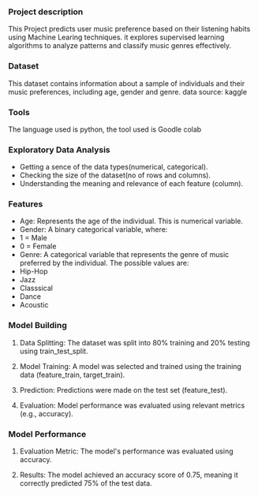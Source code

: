 ### Project description
This Project predicts user music preference based on their listening habits using Machine Learing techniques. it explores supervised learning algorithms to analyze patterns and classify music genres effectively.

### Dataset
This dataset contains information about a sample of individuals and their music preferences, including age, gender and genre.
data source: kaggle

### Tools
The language used is python, the tool used is Goodle colab

### Exploratory Data Analysis
- Getting a sence of the data types(numerical, categorical).
- Checking the size of the dataset(no of rows and columns).
- Understanding the meaning and relevance of each feature (column).

### Features
- Age: Represents the age of the individual. This is numerical variable.
- Gender: A binary categorical variable, where:
- 1 = Male
- 0 = Female
- Genre: A categorical variable that represents the genre of music preferred by the individual\.
  The possible values are:
- Hip-Hop
- Jazz
- Classsical
- Dance
- Acoustic

### Model Building
1. Data Splitting: The dataset was split into 80% training and 20% testing using train_test_split.

2. Model Training: A model was selected and trained using the training data (feature_train, target_train).

3. Prediction: Predictions were made on the test set (feature_test).

4. Evaluation: Model performance was evaluated using relevant metrics (e.g., accuracy).

### Model Performance
1. Evaluation Metric: The model's performance was evaluated using accuracy.

2. Results: The model achieved an accuracy score of 0.75, meaning it correctly predicted 75% of the test data.
